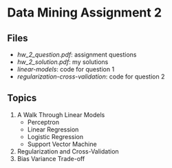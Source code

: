 # Data Mining Assignment 2
## Files
- *hw_2_question.pdf*: assignment questions
- *hw_2_solution.pdf*: my solutions
- *linear-models*: code for question 1
- *regularization-cross-validation*: code for question 2
## Topics
1. A Walk Through Linear Models
	- Perceptron
	- Linear Regression
	- Logistic Regression
	- Support Vector Machine
2. Regularization and Cross-Validation
3. Bias Variance Trade-off
